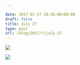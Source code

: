 ```yaml
---

date: 2017-07-27 18:36:00+00:00
draft: false
title: July 27
type: post
url: /blog/2017/7/july-27
---
```




  
![](/images/2017-07-27-20177july-27/IMG_1951.jpg)

  

  
![](/images/2017-07-27-20177july-27/IMG_1952.jpg)

  



